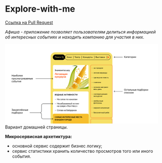 # Explore-with-me
[Ссылка на Pull Request](https://github.com/gulllak/java-explore-with-me/pull/3)

_Афиша - приложение позволяет пользователям делиться информацией об интересных событиях и находить компанию для участия в них._

![main_page](example.png)
Вариант домашней страницы.
 
__Микросервисная архетиктура:__
- основной сервис содержит бизнес логику;
- сервис статистики хранить количество просмотров того или иного события.